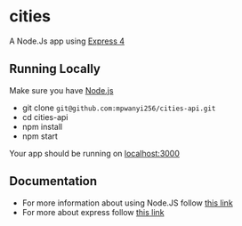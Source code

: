 # cities
A Node.Js app using [Express 4](http://expressjs.com/)

## Running Locally
Make sure you have [Node.js](https://nodejs.org/en/) 

- git clone `git@github.com:mpwanyi256/cities-api.git`
- cd cities-api
- npm install
- npm start

Your app should be running on [localhost:3000](http://localhost:3000/)

## Documentation
- For more information about using Node.JS follow [this link](https://nodejs.org/en/)
- For more about express follow [this link](http://expressjs.com/)
